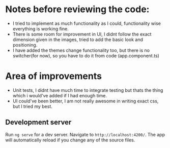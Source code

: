 # Notes before reviewing the code:

- I tried to implement as much functionality as I could, functionality wise everything is working fine.
- There is some room for improvement in UI, I didnt follow the exact dimension given in the images, tried to add the basic look and positioning.
- I have added the themes change functionality too, but there is no switcher(for now), so you have to do it from code (app.component.ts)

# Area of improvements
- Unit tests, I didnt have much time to integrate testing but thats the thing which i would've added if I had enough time.
- UI could've been better, I am not really awesome in writing exact css, but I tried my best. 

## Development server

Run `ng serve` for a dev server. Navigate to `http://localhost:4200/`. The app will automatically reload if you change any of the source files.
